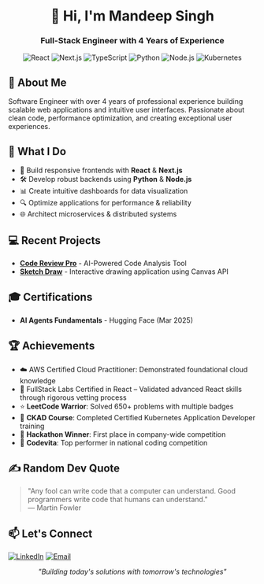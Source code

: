 <h1 align="center">👋 Hi, I'm Mandeep Singh</h1>
<h3 align="center">Full-Stack Engineer with 4 Years of Experience</h3>

<p align="center">
  <img src="https://img.shields.io/badge/React-20232A?style=for-the-badge&logo=react&logoColor=61DAFB" alt="React" />
  <img src="https://img.shields.io/badge/Next.js-000000?style=for-the-badge&logo=nextdotjs&logoColor=white" alt="Next.js" />
  <img src="https://img.shields.io/badge/TypeScript-007ACC?style=for-the-badge&logo=typescript&logoColor=white" alt="TypeScript" />
  <img src="https://img.shields.io/badge/Python-3776AB?style=for-the-badge&logo=python&logoColor=white" alt="Python" />
  <img src="https://img.shields.io/badge/Node.js-339933?style=for-the-badge&logo=nodedotjs&logoColor=white" alt="Node.js" />
  <img src="https://img.shields.io/badge/Kubernetes-326CE5?style=for-the-badge&logo=kubernetes&logoColor=white" alt="Kubernetes" />
</p>

## 🚀 About Me
Software Engineer with over 4 years of professional experience building scalable web applications and intuitive user interfaces. Passionate about clean code, performance optimization, and creating exceptional user experiences.

## 🔧 What I Do

- 🔮 Build responsive frontends with **React** & **Next.js**
- 🛠️ Develop robust backends using **Python** & **Node.js**
- 📊 Create intuitive dashboards for data visualization
- 🔍 Optimize applications for performance & reliability
- 🌐 Architect microservices & distributed systems

## 💻 Recent Projects
- **[Code Review Pro](https://github.com/mandeepsingh110696/Code-Review-Pro)** - AI-Powered Code Analysis Tool
- **[Sketch Draw](https://github.com/mandeepsingh110696/Sketch-Draw)** - Interactive drawing application using Canvas API


## 🎓 Certifications

- **AI Agents Fundamentals** - Hugging Face (Mar 2025)

## 🏆 Achievements

- ☁️ AWS Certified Cloud Practitioner: Demonstrated foundational cloud knowledge
- 📜 FullStack Labs Certified in React – Validated advanced React skills through rigorous vetting process
- ⭐ **LeetCode Warrior**: Solved 650+ problems with multiple badges
- 📜 **CKAD Course**: Completed Certified Kubernetes Application Developer training
- 🥇 **Hackathon Winner**: First place in company-wide competition
- 🏅 **Codevita**: Top performer in national coding competition

## ✍️ Random Dev Quote
<div>
  <blockquote>
    "Any fool can write code that a computer can understand. Good programmers write code that humans can understand."
    <br>— Martin Fowler
  </blockquote>
</div>

## 📫 Let's Connect

<p >
  <a href="https://linkedin.com/in/mandeep-singh-developer"><img src="https://img.shields.io/badge/LinkedIn-0077B5?style=for-the-badge&logo=linkedin&logoColor=white" alt="LinkedIn" /></a>
  <a href="mailto:mandeepsingh110696@gmail.com"><img src="https://img.shields.io/badge/Email-D14836?style=for-the-badge&logo=gmail&logoColor=white" alt="Email" /></a>
</p>

<p align="center">
  <i>"Building today's solutions with tomorrow's technologies"</i>
</p>
